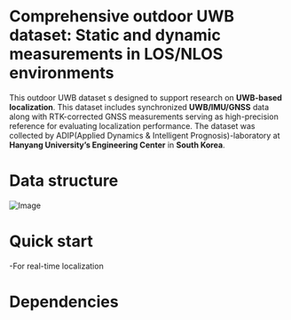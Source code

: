 # Comprehensive outdoor UWB dataset: Static and dynamic measurements in LOS/NLOS environments
This outdoor UWB dataset s designed to support research on **UWB-based localization**. This dataset includes synchronized **UWB/IMU/GNSS** data 
along with RTK-corrected GNSS measurements serving as high-precision reference for evaluating localization performance.
The dataset was collected by ADIP(Applied Dynamics & Intelligent Prognosis)-laboratory at **Hanyang University’s Engineering Center** in **South Korea**.


# Data structure
![Image](https://github.com/user-attachments/assets/3a01da78-4d55-42c6-92c4-c5e0648f84cb)


# Quick start
-For real-time localization


# Dependencies
